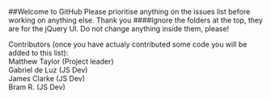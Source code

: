 ##Welcome to GitHub
Please prioritise anything on the issues list before working on anything else. Thank you
####Ignore the folders at the top, they are for the jQuery UI. Do not change anything inside them, please!

Contributors (once you have actualy contributed some code you will be added to this list):  
Matthew Taylor (Project leader)  
Gabriel de Luz (JS Dev)  
James Clarke (JS Dev)  
Bram R. (JS Dev)


